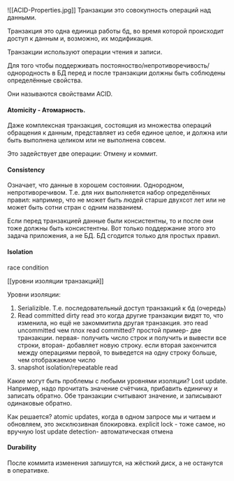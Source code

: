 ![[ACID-Properties.jpg]]
Транзакции это совокупность операций над данными.

Транзакция это одна единица работы бд, во время которой происходит доступ к данным и, возможно, их модификация.

Транзакции используют операции чтения и записи.
 
Для того чтобы поддерживать постояноство/непротиворечивость/однородность в БД перед и после транзакции должны быть соблюдены определённые свойства. 

Они называются свойствами ACID.

#### Atomicity - Атомарность.
 
Даже комплексная транзакция, состоящия из множества операций обращения к данным, представляет из себя единое целое, и должна или быть выполнена целиком или не выполнена совсем.

Это задействует две операции:
Отмену и коммит.

#### Consistency
Означает, что данные в хорошем состоянии.
Однородном, непротиворечивом.
Т.е. для них выполняется набор определённых правил:
например, что не может быть людей старше двухсот лет или не может быть сотни стран с одним названием.

Если перед транзакцией данные были консистентны, то и после они тоже должны быть консистентны.
Вот только поддержание этого это задача приложения, а не БД. 
БД сгодится только для простых правил.

#### Isolation
race condition 

[[уровни изоляции транзакций]]

Уровни изоляции:
1. Serializible. Т.е. последовательный доступ транзакций к бд (очередь)
2. Read committed
   dirty read это когда другие транзакции видят то, что изменила, но ещё не закоммитила другая транзакция. это read uncommitted
   чем плох read committed?
   простой пример- две транзакции.
   первая- получить число строк и получить и вывести все строки, вторая- добавляет новую строку.
   если вторая закончится между операциями первой, то выведется на одну строку больше, чем отображаемое число
3. snapshot isolation/repeatable read

Какие могут быть проблемы с любыми уровнями изоляции?
Lost update. Например, надо прочитать значение счётчика, прибавить единичку и записать обратно.
Обе транзакции считывают значение, и записывают одинаковые обратно.

Как решается? 
atomic updates, когда в одном запросе мы и читаем и обновляем, это эксклюзивная блокировка.
explicit lock - тоже самое, но вручную
lost update detection- автоматическая отмена 

#### Durability
После коммита изменения запишутся, на жёсткий диск, а не останутся в оперативке.

